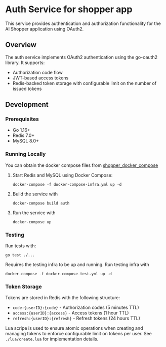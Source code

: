 # Auth Service for shopper app

This service provides authentication and authorization functionality for the AI Shopper application using OAuth2.

## Overview

The auth service implements OAuth2 authentication using the go-oauth2 library. It supports:

- Authorization code flow
- JWT-based access tokens
- Redis-backed token storage with configurable limit on the number of issued tokens

## Development

### Prerequisites

- Go 1.16+
- Redis 7.0+
- MySQL 8.0+

### Running Locally
You can obtain the docker compose files from [shopper_docker_compose](https://github.com/kdjuwidja/shopper_docker_compose)

1. Start Redis and MySQL using Docker Compose:
   ```
   docker-compose -f docker-compose-infra.yml up -d
   ```

2. Build the service with 
    ```
    docker-compose build auth
    ```

3. Run the service with 
    ```
    docker-compose up
    ```

### Testing

Run tests with:
```
go test ./...
```

Requires the testing infra to be up and running. Run testing infra with
```
docker-compose -f docker-compose-test.yml up -d
```

### Token Storage

Tokens are stored in Redis with the following structure:
- `code:{userID}:{code}` - Authorization codes (5 minutes TTL)
- `access:{userID}:{access}` - Access tokens (1 hour TTL)
- `refresh:{userID}:{refresh}` - Refresh tokens (24 hours TTL)

Lua scripe is used to ensure atomic operations when creating and managing tokens to enforce configurable limit on tokens per user. See `./lua/create.lua` for implementation details.
